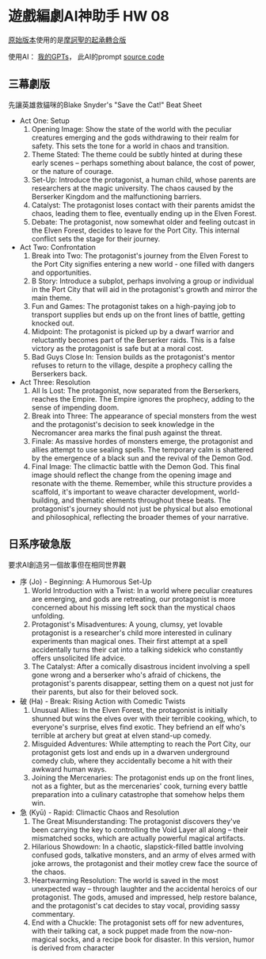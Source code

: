 # 遊戲編劇AI神助手 HW 08

[原始版本](https://posetmage.com/Portfolio/Siegel%20Battle/Timeline)使用的是[摩訶聖的起承轉合版](https://www.youtube.com/watch?v=HkZMQc2wYUg&list=PLrmecOkg5HR5dyQANbfpvj3LMg4it-8Yf&index=7)

使用AI： [我的GPTs](https://gptstore.ai/gpts/ZCKhLag1LP)，
此AI的prompt [source code](https://ai.posetmage.com/GPTs/Navi%20-%20Narrative%20Storytelling%20Writer/)


## 三幕劇版
先讓英雄救貓咪的Blake Snyder's "Save the Cat!" Beat Sheet

* Act One: Setup
    1.	Opening Image: Show the state of the world with the peculiar creatures emerging and the gods withdrawing to their realm for safety. This sets the tone for a world in chaos and transition.
    2.	Theme Stated: The theme could be subtly hinted at during these early scenes – perhaps something about balance, the cost of power, or the nature of courage.
    3.	Set-Up: Introduce the protagonist, a human child, whose parents are researchers at the magic university. The chaos caused by the Berserker Kingdom and the malfunctioning barriers.
    4.	Catalyst: The protagonist loses contact with their parents amidst the chaos, leading them to flee, eventually ending up in the Elven Forest.
    5.	Debate: The protagonist, now somewhat older and feeling outcast in the Elven Forest, decides to leave for the Port City. This internal conflict sets the stage for their journey.
* Act Two: Confrontation
    1.	Break into Two: The protagonist's journey from the Elven Forest to the Port City signifies entering a new world - one filled with dangers and opportunities.
    2.	B Story: Introduce a subplot, perhaps involving a group or individual in the Port City that will aid in the protagonist's growth and mirror the main theme.
    3.	Fun and Games: The protagonist takes on a high-paying job to transport supplies but ends up on the front lines of battle, getting knocked out.
    4.	Midpoint: The protagonist is picked up by a dwarf warrior and reluctantly becomes part of the Berserker raids. This is a false victory as the protagonist is safe but at a moral cost.
    5.	Bad Guys Close In: Tension builds as the protagonist's mentor refuses to return to the village, despite a prophecy calling the Berserkers back.
* Act Three: Resolution
    1.	All Is Lost: The protagonist, now separated from the Berserkers, reaches the Empire. The Empire ignores the prophecy, adding to the sense of impending doom.
    2.	Break into Three: The appearance of special monsters from the west and the protagonist's decision to seek knowledge in the Necromancer area marks the final push against the threat.
    3.	Finale: As massive hordes of monsters emerge, the protagonist and allies attempt to use sealing spells. The temporary calm is shattered by the emergence of a black sun and the revival of the Demon God.
    4.	Final Image: The climactic battle with the Demon God. This final image should reflect the change from the opening image and resonate with the theme.
    Remember, while this structure provides a scaffold, it's important to weave character development, world-building, and thematic elements throughout these beats. The protagonist's journey should not just be physical but also emotional and philosophical, reflecting the broader themes of your narrative.

## 日系序破急版
要求AI創造另一個故事但在相同世界觀

* 序 (Jo) - Beginning: A Humorous Set-Up
  1.	World Introduction with a Twist: In a world where peculiar creatures are emerging, and gods are retreating, our protagonist is more concerned about his missing left sock than the mystical chaos unfolding.
  2.	Protagonist's Misadventures: A young, clumsy, yet lovable protagonist is a researcher's child more interested in culinary experiments than magical ones. Their first attempt at a spell accidentally turns their cat into a talking sidekick who constantly offers unsolicited life advice.
  3.	The Catalyst: After a comically disastrous incident involving a spell gone wrong and a berserker who's afraid of chickens, the protagonist's parents disappear, setting them on a quest not just for their parents, but also for their beloved sock.
* 破 (Ha) - Break: Rising Action with Comedic Twists
  1.	Unusual Allies: In the Elven Forest, the protagonist is initially shunned but wins the elves over with their terrible cooking, which, to everyone's surprise, elves find exotic. They befriend an elf who's terrible at archery but great at elven stand-up comedy.
  2.	Misguided Adventures: While attempting to reach the Port City, our protagonist gets lost and ends up in a dwarven underground comedy club, where they accidentally become a hit with their awkward human ways.
  3.	Joining the Mercenaries: The protagonist ends up on the front lines, not as a fighter, but as the mercenaries' cook, turning every battle preparation into a culinary catastrophe that somehow helps them win.
* 急 (Kyū) - Rapid: Climactic Chaos and Resolution
  1.	The Great Misunderstanding: The protagonist discovers they've been carrying the key to controlling the Void Layer all along – their mismatched socks, which are actually powerful magical artifacts.
  2.	Hilarious Showdown: In a chaotic, slapstick-filled battle involving confused gods, talkative monsters, and an army of elves armed with joke arrows, the protagonist and their motley crew face the source of the chaos.
  3.	Heartwarming Resolution: The world is saved in the most unexpected way – through laughter and the accidental heroics of our protagonist. The gods, amused and impressed, help restore balance, and the protagonist's cat decides to stay vocal, providing sassy commentary.
  4.	End with a Chuckle: The protagonist sets off for new adventures, with their talking cat, a sock puppet made from the now-non-magical socks, and a recipe book for disaster.
In this version, humor is derived from character 

